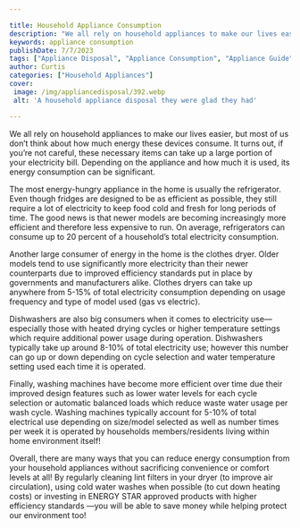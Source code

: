 ```yaml
---

title: Household Appliance Consumption
description: "We all rely on household appliances to make our lives easier, but most of us don’t think about how much energy these devices consu...see more"
keywords: appliance consumption
publishDate: 7/7/2023
tags: ["Appliance Disposal", "Appliance Consumption", "Appliance Guide"]
author: Curtis
categories: ["Household Appliances"]
cover: 
 image: /img/appliancedisposal/392.webp
 alt: 'A household appliance disposal they were glad they had'

---
```


We all rely on household appliances to make our lives easier, but most of us don’t think about how much energy these devices consume. It turns out, if you’re not careful, these necessary items can take up a large portion of your electricity bill. Depending on the appliance and how much it is used, its energy consumption can be significant.

The most energy-hungry appliance in the home is usually the refrigerator. Even though fridges are designed to be as efficient as possible, they still require a lot of electricity to keep food cold and fresh for long periods of time. The good news is that newer models are becoming increasingly more efficient and therefore less expensive to run. On average, refrigerators can consume up to 20 percent of a household’s total electricity consumption.

Another large consumer of energy in the home is the clothes dryer. Older models tend to use significantly more electricity than their newer counterparts due to improved efficiency standards put in place by governments and manufacturers alike. Clothes dryers can take up anywhere from 5-15% of total electricity consumption depending on usage frequency and type of model used (gas vs electric). 

Dishwashers are also big consumers when it comes to electricity use—especially those with heated drying cycles or higher temperature settings which require additional power usage during operation. Dishwashers typically take up around 8-10% of total electricity use; however this number can go up or down depending on cycle selection and water temperature setting used each time it is operated. 

Finally, washing machines have become more efficient over time due their improved design features such as lower water levels for each cycle selection or automatic balanced loads which reduce waste water usage per wash cycle. Washing machines typically account for 5-10% of total electrical use depending on size/model selected as well as number times per week it is operated by households members/residents living within home environment itself! 

Overall, there are many ways that you can reduce energy consumption from your household appliances without sacrificing convenience or comfort levels at all! By regularly cleaning lint filters in your dryer (to improve air circulation), using cold water washes when possible (to cut down heating costs) or investing in ENERGY STAR approved products with higher efficiency standards —you will be able to save money while helping protect our environment too!
